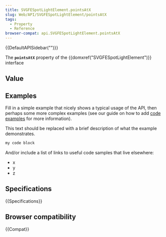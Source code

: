 ```yaml
---
title: SVGFESpotLightElement.pointsAtX
slug: Web/API/SVGFESpotLightElement/pointsAtX
tags:
  - Property
  - Reference
browser-compat: api.SVGFESpotLightElement.pointsAtX
---
```

{{DefaultAPISidebar("")}}

The **`pointsAtX`** property of the {{domxref("SVGFESpotLightElement")}} interface 

## Value



## Examples

Fill in a simple example that nicely shows a typical usage of the API, then perhaps some more complex examples (see our guide on how to add [code examples](/en-US/docs/MDN/Contribute/Structures/Code_examples) for more information).

This text should be replaced with a brief description of what the example demonstrates.

```js
my code block
```

And/or include a list of links to useful code samples that live elsewhere:

*   x
*   y
*   z

## Specifications

{{Specifications}}

## Browser compatibility

{{Compat}}


